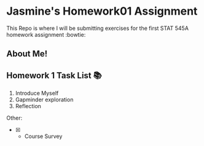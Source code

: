 
# Jasmine's Homework01 Assignment
This Repo is where I will be submitting exercises for the first STAT 545A homework assignment :bowtie:


## About Me!


## Homework 1 Task List :books:
1. Introduce Myself
2. Gapminder exploration
3. Reflection

Other: 
- [x] * Course Survey



